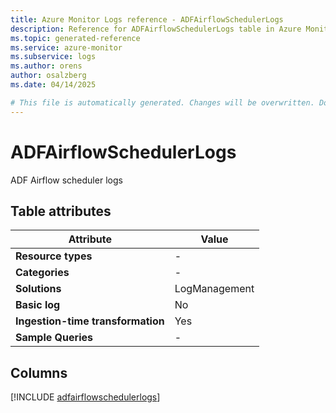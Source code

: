 ```yaml
---
title: Azure Monitor Logs reference - ADFAirflowSchedulerLogs
description: Reference for ADFAirflowSchedulerLogs table in Azure Monitor Logs.
ms.topic: generated-reference
ms.service: azure-monitor
ms.subservice: logs
ms.author: orens
author: osalzberg
ms.date: 04/14/2025

# This file is automatically generated. Changes will be overwritten. Do not change this file directly.
---
```


# ADFAirflowSchedulerLogs

ADF Airflow scheduler logs


## Table attributes

|Attribute|Value|
|---|---|
|**Resource types**|-|
|**Categories**|-|
|**Solutions**| LogManagement|
|**Basic log**|No|
|**Ingestion-time transformation**|Yes|
|**Sample Queries**|-|



## Columns
  
[!INCLUDE [adfairflowschedulerlogs](~/reusable-content/ce-skilling/azure/includes/azure-monitor/reference/tables/adfairflowschedulerlogs-include.md)]
